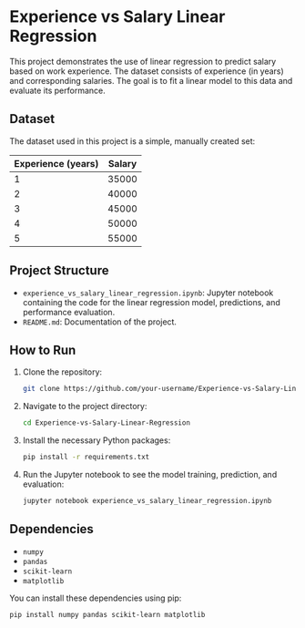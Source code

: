 # Experience vs Salary Linear Regression

This project demonstrates the use of linear regression to predict salary based on work experience. The dataset consists of experience (in years) and corresponding salaries. The goal is to fit a linear model to this data and evaluate its performance.

## Dataset

The dataset used in this project is a simple, manually created set:

| Experience (years) | Salary |
|--------------------|--------|
| 1                  | 35000  |
| 2                  | 40000  |
| 3                  | 45000  |
| 4                  | 50000  |
| 5                  | 55000  |

## Project Structure

- `experience_vs_salary_linear_regression.ipynb`: Jupyter notebook containing the code for the linear regression model, predictions, and performance evaluation.
- `README.md`: Documentation of the project.

## How to Run

1. Clone the repository:
    ```bash
    git clone https://github.com/your-username/Experience-vs-Salary-Linear-Regression.git
    ```
2. Navigate to the project directory:
    ```bash
    cd Experience-vs-Salary-Linear-Regression
    ```
3. Install the necessary Python packages:
    ```bash
    pip install -r requirements.txt
    ```
4. Run the Jupyter notebook to see the model training, prediction, and evaluation:
    ```bash
    jupyter notebook experience_vs_salary_linear_regression.ipynb
    ```

## Dependencies

- `numpy`
- `pandas`
- `scikit-learn`
- `matplotlib`

You can install these dependencies using pip:
```bash
pip install numpy pandas scikit-learn matplotlib
